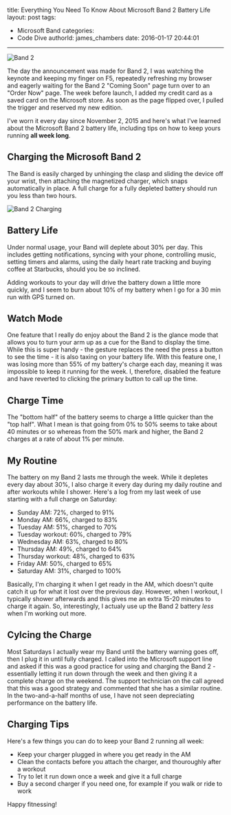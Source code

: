 title: Everything You Need To Know About Microsoft Band 2 Battery Life
layout: post
tags:
  - Microsoft Band
categories:
  - Code Dive
authorId: james_chambers
date: 2016-01-17 20:44:01
---
![Band 2](https://jcblogimages.blob.core.windows.net/img/2016/01/band-2.png)

The day the announcement was made for Band 2, I was watching the keynote and keeping my finger on F5, repeatedly refreshing my browser and eagerly waiting for the Band 2 "Coming Soon" page turn over to an "Order Now" page. The week before launch, I added my credit card as a saved card on the Microsoft store. As soon as the page flipped over, I pulled the trigger and reserved my new edition.

I've worn it every day since November 2, 2015 and here's what I've learned about the Microsoft Band 2 battery life, including tips on how to keep yours running **all week long**.

<!-- more -->

## Charging the Microsoft Band 2

The Band is easily charged by unhinging the clasp and sliding the device off your wrist, then attaching the magnetized charger, which snaps automatically in place. A full charge for a fully depleted battery should run you less than two hours.

![Band 2 Charging](https://jcblogimages.blob.core.windows.net/img/2016/01/band-2-charger.png)

## Battery Life

Under normal usage, your Band will deplete about 30% per day. This includes getting notifications, syncing with your phone, controlling music, setting timers and alarms, using the daily heart rate tracking and buying coffee at Starbucks, should you be so inclined.

Adding workouts to your day will drive the battery down a little more quickly, and I seem to burn about 10% of my battery when I go for a 30 min run with GPS turned on. 

## Watch Mode

One feature that I really do enjoy about the Band 2 is the glance mode that allows you to turn your arm up as a cue for the Band to display the time. While this is super handy - the gesture replaces the need the press a button to see the time - it is also taxing on your battery life. With this feature one, I was losing more than 55% of my battery's charge each day, meaning it was impossible to keep it running for the week. I, therefore, disabled the feature and have reverted to clicking the primary button to call up the time.

## Charge Time

The "bottom half" of the battery seems to charge a little quicker than the "top half". What I mean is that going from 0%  to 50% seems to take about 40 minutes or so whereas from the 50% mark and higher, the Band 2 charges at a rate of about 1% per minute. 
 
## My Routine

The battery on my Band 2 lasts me through the week.  While it depletes every day about 30%, I also charge it every day during my daily routine and after workouts while I shower.  Here's a log from my last week of use starting with a full charge on Saturday:

 - Sunday AM: 72%, charged to 91%
 - Monday AM: 66%, charged to 83%
 - Tuesday AM: 51%, charged to 70%
 - Tuesday workout: 60%, charged to 79%
 - Wednesday AM: 63%, charged to 80%
 - Thursday AM: 49%, charged to 64%
 - Thursday workout: 48%, charged to 63%
 - Friday AM: 50%, charged to 65%
 - Saturday AM: 31%, charged to 100%
 
Basically, I'm charging it when I get ready in the AM, which doesn't quite catch it up for what it lost over the previous day. However, when I workout, I typically shower afterwards and this gives me an extra 15-20 minutes to charge it again. So, interestingly, I actualy use up the Band 2 battery _less_ when I'm working out more.

## Cylcing the Charge

Most Saturdays I actually wear my Band until the battery warning goes off, then I plug it in until fully charged. I called into the Microsoft support line and asked if this was a good practice for using and charging the Band 2 - essentially letting it run down through the week and then giving it a complete charge on the weekend. The support technician on the call agreed that this was a good strategy and commented that she has a similar routine. In the two-and-a-half months of use, I have not seen depreciating performance on the battery life.

## Charging Tips

Here's a few things you can do to keep your Band 2 running all week:

 - Keep your charger plugged in where you get ready in the AM
 - Clean the contacts before you attach the charger, and thouroughly after a workout
 - Try to let it run down once a week and give it a full charge
 - Buy a second charger if you need one, for example if you walk or ride to work
 
Happy fitnessing!
